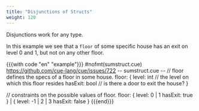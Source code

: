 ```yaml
---
title: "Disjunctions of Structs"
weight: 120
---
```


Disjunctions work for any type.

In this example we see that a `floor` of some specific house
has an exit on level 0 and 1, but not on any other floor.

{{{with code "en" "example"}}}
#nofmt(sumstruct.cue) https://github.com/cue-lang/cue/issues/722
-- sumstruct.cue --
// floor defines the specs of a floor in some house.
floor: {
    level:   int  // the level on which this floor resides
    hasExit: bool // is there a door to exit the house?
}

// constraints on the possible values of floor.
floor: {
    level: 0 | 1
    hasExit: true
} | {
    level: -1 | 2 | 3
    hasExit: false
}
{{{end}}}
